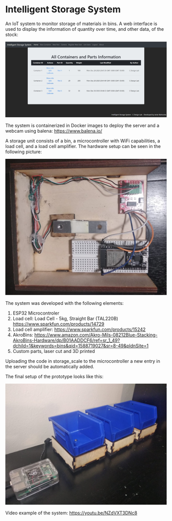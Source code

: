 # Intelligent Storage System
An IoT system to monitor storage of materials in bins. A web interface is used to display the information of quantity over time, and other data, of the stock:

![web-gui](https://github.com/javierb07/storage-system/blob/master/images/system-info.jpeg)

The system is containerized in Docker images to deploy the server and a webcam using balena: https://www.balena.io/

A storage unit consists of a bin, a microcontroller with WiFi capabilities, a load cell, and a load cell amplifier. The hardware setup can be seen in the following picture:

![hardware](https://github.com/javierb07/storage-system/blob/master/images/electronics-setup.jpeg)

The system was developed with the following elements:

1. ESP32 Microcontroler
2. Load cell: Load Cell - 5kg, Straight Bar (TAL220B) https://www.sparkfun.com/products/14729
3. Load cell amplifier: https://www.sparkfun.com/products/15242
4. AkroBins: https://www.amazon.com/Akro-Mils-08212Blue-Stacking-AkroBins-Hardware/dp/B01AADDCF6/ref=sr_1_49?dchild=1&keywords=bins&qid=1588719027&sr=8-49&pldnSite=1
5. Custom parts, laser cut and 3D printed

Uploading the code in storage_scale to the microcontroller a new entry in the server should be automatically added.

The final setup of the prototype looks like this:

![setup](https://github.com/javierb07/storage-system/blob/master/images/iss-setup.jpeg)

Video example of the system: https://youtu.be/NZdVXT3DNc8